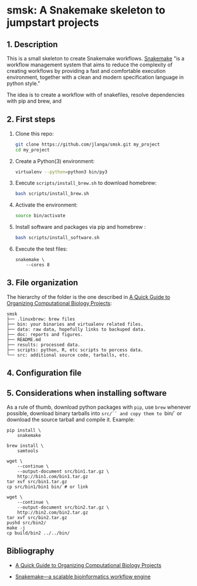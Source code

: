 # smsk: A Snakemake skeleton to jumpstart projects

## 1. Description

This is a small skeleton to create Snakemake workflows. [Snakemake](https://bitbucket.org/snakemake/snakemake/wiki/Home) "is a workflow management system that aims to reduce the complexity of creating workflows by providing a fast and comfortable execution environment, together with a clean and modern specification language in python style."

The idea is to create a workflow with of snakefiles, resolve dependencies with pip and brew, and

## 2. First steps

1. Clone this repo:

    ```sh
    git clone https://github.com/jlanga/smsk.git my_project
    cd my_project
    ```

2. Create a Python(3) environment:
    ```sh
    virtualenv --python=python3 bin/py3
    ```


3. Execute `scripts/install_brew.sh` to download homebrew:

    ```sh
    bash scripts/install_brew.sh
    ```

4. Activate the environment:
    ```sh
    source bin/activate
    ```

5. Install software and packages via pip and homebrew :

    ```sh
    bash scripts/install_software.sh
    ```
6. Execute the test files:

    ```{sh}
    snakemake \
        --cores 8
    ```



## 3. File organization

The hierarchy of the folder is the one described in [A Quick Guide to Organizing Computational Biology Projects](http://journals.plos.org/ploscompbiol/article?id=10.1371/journal.pcbi.1000424):

```
smsk
├── .linuxbrew: brew files
├── bin: your binaries and virtualenv related files.
├── data: raw data, hopefully links to backuped data.
├── doc: reports and figures.
├── README.md
├── results: processed data.
├── scripts: python, R, etc scripts to porcess data.
└── src: additional source code, tarballs, etc.
```



## 4. Configuration file



## 5. Considerations when installing software

As a rule of thumb, download python packages with `pip`, use `brew` whenever possible, download binary tarballs into `src/`` and copy them to `bin/` or download the source tarball and compile it. Example:

   ```
   pip install \
       snakemake

   brew install \
       samtools

   wget \
       --continue \
       --output-document src/bin1.tar.gz \
       http://bin1.com/bin1.tar.gz
   tar xvf src/bin1.tar.gz
   cp src/bin1/bin1 bin/ # or link

   wget \
       --continue \
       --output-document src/bin2.tar.gz \
       http://bin2.com/bin2.tar.gz
   tar xvf src/bin2.tar.gz
   pushd src/bin2/
   make -j
   cp build/bin2 ../../bin/
   ```

## Bibliography

- [A Quick Guide to Organizing Computational Biology Projects](http://journals.plos.org/ploscompbiol/article?id=10.1371/journal.pcbi.1000424)

- [Snakemake—a scalable bioinformatics workflow engine](http://bioinformatics.oxfordjournals.org/content/28/19/2520)
